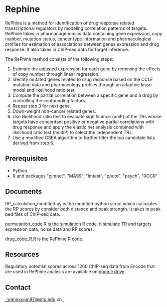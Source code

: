 # Rephine

RePhine is a method for identification of drug response related transcriptional regulators by modeling correlation patterns of targets. RePhine takes in pharmacogenomics data containing gene expression, copy number, mutation status, cancer type information and pharmacological profiles for estimation of associations between genes expression and drug response. It also takes in ChIP-seq data for target inference.

The RePhine method consists of the following steps:
1)	Estimate the adjusted expression for each gene by removing the effects of copy number through linear regression.
2)	Identify mutated genes related to drug response based on the CCLE mutation data and pharmacology profiles through an adaptive lasso model and likelihood ratio test.
3)	Compute the partial correlation between a specific gene and a drug by controlling the confounding factors.
4)	Repeat step 3 for next gene.
5)	Down-weight non-cancer related genes.
6)	Use likelihood ratio test to evaluate significance (uniP) of the TRs whose targets have concordant positive or negative partial correlations with drug response and apply the elastic net analysis combined with likelihood ratio test (multiP) to select the independent TRs.
7)	Use a modified GSEA algorithm to further filter the top candidate lists derived from step 6.


## Prerequisites
* Python
* R and packages "glmnet", "MASS", "lmtest", "ppcor", "psych", "ROCR"

## Documents
RP_calculation_modified.py is the modified python script which calculates the RP scores by consider both distance and peak strength. It takes in peak bed files of ChIP-seq data.

permutation_code.R is the simulation R code. it simulate TR and targets expression data, noise data and RP scores.

drug_code_R.R is the RePhine R code. 

## Resources
Regulatory potential scores across 1200 ChIP-seq data from Encode that are used in RePhine analysis are available on [google drive](https://drive.google.com/file/d/1wWCKDMSbTBpfuw_s2pYf4RPw7QqjDDIr/view?usp=sharing).

## Contact
_wangxujun87@sjtu.edu.cn_

